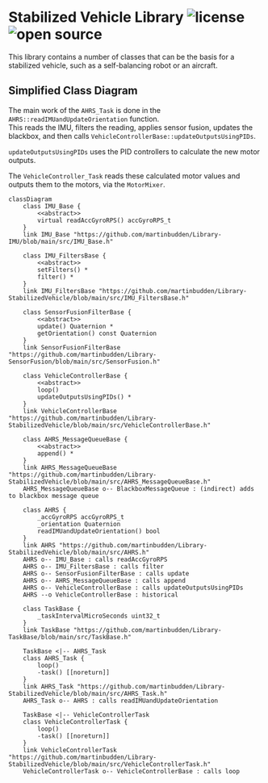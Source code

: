 # Stabilized Vehicle Library ![license](https://img.shields.io/badge/license-MIT-green) ![open source](https://badgen.net/badge/open/source/blue?icon=github)

This library contains a number of classes that can be the basis for a stabilized vehicle, such as a self-balancing robot or an aircraft.

## Simplified Class Diagram

The main work of the `AHRS_Task` is done in the `AHRS::readIMUandUpdateOrientation` function.<br>
This reads the IMU, filters the reading, applies sensor fusion, updates the blackbox, and then calls `VehicleControllerBase::updateOutputsUsingPIDs`.

`updateOutputsUsingPIDs` uses the PID controllers to calculate the new motor outputs.

The `VehicleController_Task` reads these calculated motor values and outputs them to the motors, via the `MotorMixer`.

```mermaid
classDiagram
    class IMU_Base {
        <<abstract>>
        virtual readAccGyroRPS() accGyroRPS_t
    }
    link IMU_Base "https://github.com/martinbudden/Library-IMU/blob/main/src/IMU_Base.h"

    class IMU_FiltersBase {
        <<abstract>>
        setFilters() *
        filter() *
    }
    link IMU_FiltersBase "https://github.com/martinbudden/Library-StabilizedVehicle/blob/main/src/IMU_FiltersBase.h"

    class SensorFusionFilterBase {
        <<abstract>>
        update() Quaternion *
        getOrientation() const Quaternion
    }
    link SensorFusionFilterBase "https://github.com/martinbudden/Library-SensorFusion/blob/main/src/SensorFusion.h"

    class VehicleControllerBase {
        <<abstract>>
        loop()
        updateOutputsUsingPIDs() *
    }
    link VehicleControllerBase "https://github.com/martinbudden/Library-StabilizedVehicle/blob/main/src/VehicleControllerBase.h"

    class AHRS_MessageQueueBase {
        <<abstract>>
        append() *
    }
    link AHRS_MessageQueueBase "https://github.com/martinbudden/Library-StabilizedVehicle/blob/main/src/AHRS_MessageQueueBase.h"
    AHRS_MessageQueueBase o-- BlackboxMessageQueue : (indirect) adds to blackbox message queue

    class AHRS {
        _accGyroRPS accGyroRPS_t
        _orientation Quaternion
        readIMUandUpdateOrientation() bool
    }
    link AHRS "https://github.com/martinbudden/Library-StabilizedVehicle/blob/main/src/AHRS.h"
    AHRS o-- IMU_Base : calls readAccGyroRPS
    AHRS o-- IMU_FiltersBase : calls filter
    AHRS o-- SensorFusionFilterBase : calls update
    AHRS o-- AHRS_MessageQueueBase : calls append
    AHRS o-- VehicleControllerBase : calls updateOutputsUsingPIDs
    AHRS --o VehicleControllerBase : historical

    class TaskBase {
        _taskIntervalMicroSeconds uint32_t
    }
    link TaskBase "https://github.com/martinbudden/Library-TaskBase/blob/main/src/TaskBase.h"

    TaskBase <|-- AHRS_Task
    class AHRS_Task {
        loop()
        -task() [[noreturn]]
    }
    link AHRS_Task "https://github.com/martinbudden/Library-StabilizedVehicle/blob/main/src/AHRS_Task.h"
    AHRS_Task o-- AHRS : calls readIMUandUpdateOrientation

    TaskBase <|-- VehicleControllerTask
    class VehicleControllerTask {
        loop()
        -task() [[noreturn]]
    }
    link VehicleControllerTask "https://github.com/martinbudden/Library-StabilizedVehicle/blob/main/src/VehicleControllerTask.h"
    VehicleControllerTask o-- VehicleControllerBase : calls loop
```
